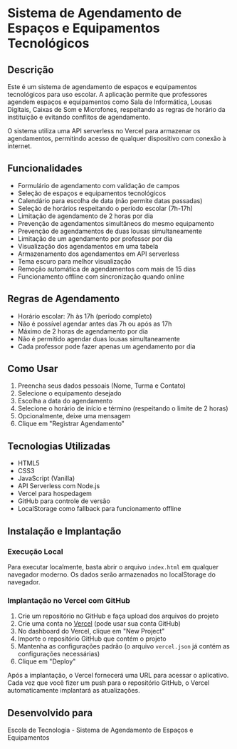 # Sistema de Agendamento de Espaços e Equipamentos Tecnológicos

## Descrição

Este é um sistema de agendamento de espaços e equipamentos tecnológicos para uso escolar. A aplicação permite que professores agendem espaços e equipamentos como Sala de Informática, Lousas Digitais, Caixas de Som e Microfones, respeitando as regras de horário da instituição e evitando conflitos de agendamento.

O sistema utiliza uma API serverless no Vercel para armazenar os agendamentos, permitindo acesso de qualquer dispositivo com conexão à internet.

## Funcionalidades

- Formulário de agendamento com validação de campos
- Seleção de espaços e equipamentos tecnológicos
- Calendário para escolha de data (não permite datas passadas)
- Seleção de horários respeitando o período escolar (7h-17h)
- Limitação de agendamento de 2 horas por dia
- Prevenção de agendamentos simultâneos do mesmo equipamento
- Prevenção de agendamentos de duas lousas simultaneamente
- Limitação de um agendamento por professor por dia
- Visualização dos agendamentos em uma tabela
- Armazenamento dos agendamentos em API serverless
- Tema escuro para melhor visualização
- Remoção automática de agendamentos com mais de 15 dias
- Funcionamento offline com sincronização quando online

## Regras de Agendamento

- Horário escolar: 7h às 17h (período completo)
- Não é possível agendar antes das 7h ou após as 17h
- Máximo de 2 horas de agendamento por dia
- Não é permitido agendar duas lousas simultaneamente
- Cada professor pode fazer apenas um agendamento por dia

## Como Usar

1. Preencha seus dados pessoais (Nome, Turma e Contato)
2. Selecione o equipamento desejado
3. Escolha a data do agendamento
4. Selecione o horário de início e término (respeitando o limite de 2 horas)
5. Opcionalmente, deixe uma mensagem
6. Clique em "Registrar Agendamento"

## Tecnologias Utilizadas

- HTML5
- CSS3
- JavaScript (Vanilla)
- API Serverless com Node.js
- Vercel para hospedagem
- GitHub para controle de versão
- LocalStorage como fallback para funcionamento offline

## Instalação e Implantação

### Execução Local

Para executar localmente, basta abrir o arquivo `index.html` em qualquer navegador moderno. Os dados serão armazenados no localStorage do navegador.

### Implantação no Vercel com GitHub

1. Crie um repositório no GitHub e faça upload dos arquivos do projeto
2. Crie uma conta no [Vercel](https://vercel.com) (pode usar sua conta GitHub)
3. No dashboard do Vercel, clique em "New Project"
4. Importe o repositório GitHub que contém o projeto
5. Mantenha as configurações padrão (o arquivo `vercel.json` já contém as configurações necessárias)
6. Clique em "Deploy"

Após a implantação, o Vercel fornecerá uma URL para acessar o aplicativo. Cada vez que você fizer um push para o repositório GitHub, o Vercel automaticamente implantará as atualizações.

## Desenvolvido para

Escola de Tecnologia - Sistema de Agendamento de Espaços e Equipamentos